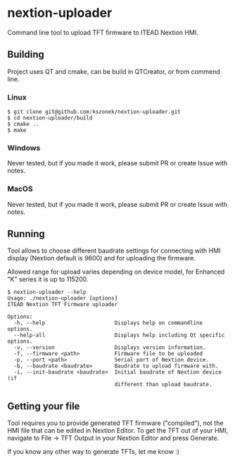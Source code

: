 # nextion-uploader
Command line tool to upload TFT firmware to ITEAD Nextion HMI.

## Building

Project uses QT and cmake, can be build in QTCreator, or from commend line.

### Linux

```
$ git clone git@github.com:kszonek/nextion-uploader.git
$ cd nextion-uploader/build
$ cmake ..
$ make
```

### Windows

Never tested, but if you made it work, please submit PR or create Issue with notes.

### MacOS

Never tested, but if you made it work, please submit PR or create Issue with notes.

## Running

Tool allows to choose different baudrate settings for connecting with HMI display (Nextion default is 9600) and for uploading the firmware.

Allowed range for upload varies depending on device model, for Enhanced "K" series it is up to 115200.

```
$ nextion-uploader --help
Usage: ./nextion-uploader [options]
ITEAD Nextion TFT Firmware uploader

Options:
  -h, --help                      Displays help on commandline options.
  --help-all                      Displays help including Qt specific options.
  -v, --version                   Displays version information.
  -f, --firmware <path>           Firmware file to be uploaded
  -p, --port <path>               Serial port of Nextion device.
  -b, --baudrate <baudrate>       Baudrate to upload firmware with.
  -i, --init-baudrate <baudrate>  Initial baudrate of Nextion device (if
                                  different than upload baudrate.
```

## Getting your file

Tool requires you to provide generated TFT firmware ("compiled"), not the HMI file that can be edited in Nextion Editor. To get the TFT out of your HMI, navigate to File -> TFT Output in your Nextion Editor and press Generate.

If you know any other way to generate TFTs, let me know :)

